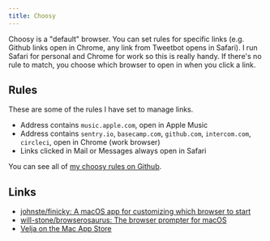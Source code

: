 ```yaml
---
title: Choosy
---
```


Choosy is a "default" browser. You can set rules for specific links (e.g. Github links open in Chrome, any link from Tweetbot opens in Safari). I run Safari for personal and Chrome for work so this is really handy. If there's no rule to match, you choose which browser to open in when you click a link.

## Rules

These are some of the rules I have set to manage links.

- Address contains `music.apple.com`, open in Apple Music
- Address contains `sentry.io`, `basecamp.com`, `github.com`, `intercom.com`, `circleci`, open in Chrome (work browser)
- Links clicked in Mail or Messages always open in Safari

You can see all of [my choosy rules on Github](https://github.com/rknightuk/dotfiles/tree/master/prefs/choosy).

## Links

- [johnste/finicky: A macOS app for customizing which browser to start](https://github.com/johnste/finicky)
- [will-stone/browserosaurus: The browser prompter for macOS](https://github.com/will-stone/browserosaurus)
- [Velja on the Mac App Store](https://apps.apple.com/app/id1607635845)
